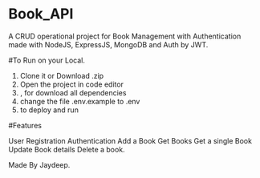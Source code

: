 # Book_API
A CRUD operational project for Book Management with Authentication made with NodeJS, ExpressJS, MongoDB and Auth by JWT.

#To Run on your Local.

1) Clone it or Download .zip
2) Open the project in code editor
3) <npm install>, for download all dependencies
4) change the file .env.example to .env
5) <npm start> to deploy and run

#Features

User Registration
Authentication
Add a Book
Get Books
Get a single Book
Update Book details
Delete a book.

Made By Jaydeep.
